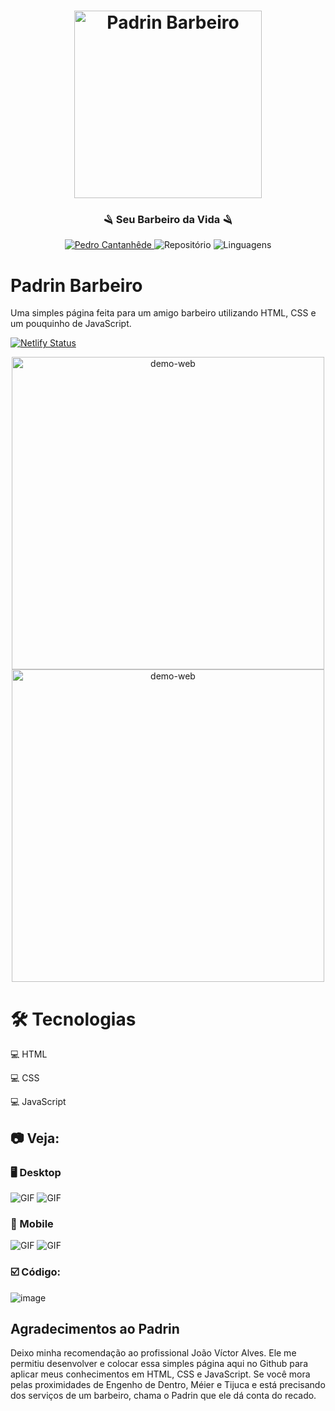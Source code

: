 <h1 align="center">
    <img alt="Padrin Barbeiro" src="github/logo.png" width="300px" />
</h1>

<div align="center">
    <h3> 🪒 Seu Barbeiro da Vida 🪒 </h3>
    <a href="https://github.com/PedroCantanhede" target="_blank">
      <img src="https://img.shields.io/static/v1?label=Author&message=PedroCantanhede&color=000000&style=for-the-badge" target="_blank" alt="Pedro Cantanhêde">
    </a>
    <img src="https://img.shields.io/github/repo-size/PedroCantanhede/Landing-Page-Barber?color=000000&style=for-the-badge" alt="Repositório"> 
    <img src="https://img.shields.io/github/languages/count/PedroCantanhede/Landing-Page-Barber?color=000000&style=for-the-badge" alt="Linguagens">
</div>

# Padrin Barbeiro

Uma simples página feita para um amigo barbeiro utilizando HTML, CSS e um pouquinho de JavaScript.

[![Netlify Status](https://api.netlify.com/api/v1/badges/c0a8e42d-208a-41cd-aabe-c5f405a37e3b/deploy-status)](https://padrinbarbeiro.netlify.app/)

<div align="center" >
  <img src="./github/notebook.png" alt="demo-web" height="500">
</div>

<div align="center" >
  <img src="./github/mobile.png" alt="demo-web" height="500">
</div>

# 🛠️ Tecnologias

💻 HTML

💻 CSS

💻 JavaScript


## :camera: Veja:

### 🖥️ Desktop

![GIF](github/desktop.gif)
![GIF](github/desktop2.gif)

### 📱 Mobile

![GIF](github/mobile.gif)
![GIF](github/mobile2.gif)


### ☑️ Código:

![image](github/codigo.JPG)

## Agradecimentos ao Padrin

Deixo minha recomendação ao profissional João Víctor Alves. Ele me permitiu desenvolver e colocar essa simples página aqui no Github para aplicar meus conhecimentos em HTML, CSS e JavaScript. Se você mora pelas proximidades de Engenho de Dentro, Méier e Tijuca e está precisando dos serviços de um barbeiro, chama o Padrin que ele dá conta do recado.

